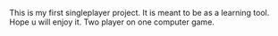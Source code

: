 This is my first singleplayer project. It is meant to be as a learning tool. Hope u will enjoy it. Two player on one computer game.
